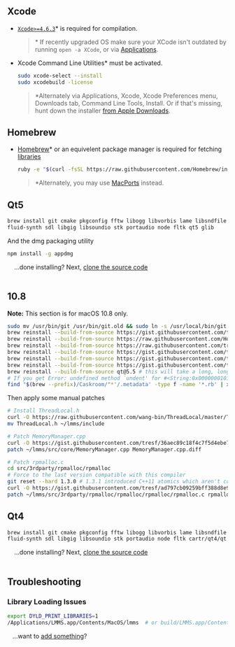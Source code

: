 ## Xcode

* [`Xcode>=4.6.3`](http://stackoverflow.com/a/10335943/3196753)* is required for compilation.
   > \* If recently upgraded OS make sure your XCode isn't outdated by running `open -a XCode`, or via [Applications](https://cloud.githubusercontent.com/assets/6345473/13099744/670d5dfa-d503-11e5-85c3-ad2c99e55c2d.png).

* Xcode Command Line Utilities* must be activated.
   ```bash
   sudo xcode-select --install
   sudo xcodebuild -license
   ```
   > \*Alternately via Applications, Xcode, Xcode Preferences menu, Downloads tab, Command Line Tools, Install.  Or if that's missing, hunt down the installer [from Apple Downloads](https://developer.apple.com/download/more/?=Command%20Line%20Tools%20%28OS%20X%20Mountain%20Lion%29).

## Homebrew
* [Homebrew](https://brew.sh/)* or an equivelent package manager is required for fetching [libraries](Compiling#libraries)
   ```bash
   ruby -e "$(curl -fsSL https://raw.githubusercontent.com/Homebrew/install/master/install)"
   ```
   > \*Alternately, you may use [MacPorts](https://macports.org/) instead.

## Qt5
   ```bash
   brew install git cmake pkgconfig fftw libogg libvorbis lame libsndfile libsamplerate jack \
   fluid-synth sdl libgig libsoundio stk portaudio node fltk qt5 glib
   ```

   And the dmg packaging utility
   ```bash
   npm install -g appdmg
   ```

&nbsp;&nbsp;&nbsp;&nbsp;...done installing?  Next, [clone the source code](Compiling#clone-source-code)
<br><!-- End Section--><br>


## 10.8

**Note:** This section is for macOS 10.8 only. 
   ```bash
   sudo mv /usr/bin/git /usr/bin/git.old && sudo ln -s /usr/local/bin/git /usr/bin/git # TLS1.0 was highest the OS provided, use brew version instead
   brew reinstall --build-from-source https://gist.githubusercontent.com/tresf/efa2cf88156c1f14c1b39c315f1f3ec0/raw/stk.rb
   brew reinstall --build-from-source https://raw.githubusercontent.com/Homebrew/homebrew-core/9e2b257db3d24c9e5bd7ce2248746688f7e3f6e9/Formula/cmake.rb
   brew reinstall --build-from-source https://raw.githubusercontent.com/tresf/homebrew-core/2f6bd4138f9af6b26b5bcb066f944c9491fb106d/Formula/node.rb
   brew reinstall --build-from-source https://gist.githubusercontent.com/tresf/c9260c43270abd4ce66ff40359588435/raw/650aa94f29e698b76991ed4db94cd9f0188cb7ef/fluid-synth.rb --ignore-dependencies --env=std
   brew reinstall --build-from-source https://gist.githubusercontent.com/tresf/43549a998aafef79433d82659abc1922/raw/281b0e295ad29e743bcf3fe2139193976759b809/libgig.rb
   brew reinstall --build-from-source https://gist.githubusercontent.com/tresf/9b87883886f691d0e6711f8c71d362a4/raw/7ac73754fdeab0ab7243b540c2ca66f272043871/stk.rb
   brew reinstall --build-from-source qt@5.5 # this will take a long, long time
   # If you get Error: undefined method `undent' for #<String:0x000000010116f1c8>
   find "$(brew --prefix)/Caskroom/"*'/.metadata' -type f -name '*.rb' | xargs grep 'EOS.undent' --files-with-matches | xargs sed -i '' 's/EOS.undent/EOS/'
   ```

Then apply some manual patches

   ```bash
   # Install ThreadLocal.h
   curl -O https://raw.githubusercontent.com/wang-bin/ThreadLocal/master/ThreadLocal.h
   mv ThreadLocal.h ~/lmms/include

   # Patch MemoryManager.cpp
   curl -O https://gist.githubusercontent.com/tresf/36aec89c18f4c7f5d4ebe7805db70d53/raw/51520dee2134b55692d499e753297a29923f1873/MemoryManager.cpp.diff
   patch ~/lmms/src/core/MemoryManager.cpp MemoryManager.cpp.diff

   # Patch rpmalloc.c
   cd src/3rdparty/rpmalloc/rpmalloc
   # Force to the last version compatible with this compiler
   git reset --hard 1.3.0 # 1.3.1 introduced C++11 atomics which aren't compatible with this version of Clang
   curl -O https://gist.githubusercontent.com/tresf/ad797cb09259bff388d8e9beb939a080/raw/88182a0d174d706c006f6b7417c5e6a1c6882fe9/rpmalloc.c.diff
   patch ~/lmms/src/3rdparty/rpmalloc/rpmalloc/rpmalloc/rpmalloc.c rpmalloc.c.diff
   ```

## Qt4
   ```bash
   brew install git cmake pkgconfig fftw libogg libvorbis lame libsndfile libsamplerate jack \
   fluid-synth sdl libgig libsoundio stk portaudio node fltk cartr/qt4/qt
   ```

&nbsp;&nbsp;&nbsp;&nbsp;...done installing?  Next, [clone the source code](Compiling#clone-source-code)
<br><!-- End Section--><br>

## Troubleshooting

### Library Loading Issues
   ```bash
   export DYLD_PRINT_LIBRARIES=1
   /Applications/LMMS.app/Contents/MacOS/lmms  # or build/LMMS.app/Contents/MacOS/lmms
   ```

&nbsp;&nbsp;&nbsp;...want to [add something](/LMMS/lmms/wiki/Dependencies-MacOS/_edit)?


